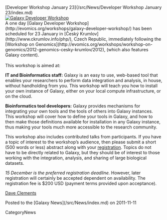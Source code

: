 <div class='newsItemHeader'>[Developer Workshop January 23](/src/News/Developer Workshop January 23/index.md)</div>
<div class='right'><a href='http://evomics.org/workshops/galaxy-developer-workshop/'><img src="/src/Images/Photos/CeskyKrumlov.jpg" alt="Galaxy Developer Workshop" /></a></div>
A one day [Galaxy Developer Workshop](http://evomics.org/workshops/galaxy-developer-workshop/) has been scheduled for 23 January in [Český Krumlov](http://www.ckrumlov.info/php/), Czech Republic, immediately following the [Workshop on Genomics](http://evomics.org/workshops/workshop-on-genomics/2012-genomics-cesky-krumlov/2012), (which also features Galaxy content).
<br /><br />
This workshop is aimed at:

 **IT and Bioinformatics staff:**
  Galaxy is an easy to use, web-based tool that enables your researchers to perform data integration and analysis, in house, without handholding from you.  This workshop will teach you how to install your own instance of Galaxy, either on your local compute infrastructure, or on the cloud.

 **Bioinformatics tool developers:**
  Galaxy provides mechanisms for integrating your own tools and the tools of others into Galaxy instances.  This workshop will cover how to define your tools in Galaxy, and how to then make those definitions available for installation in any Galaxy instance, thus making your tools much more accessible to the research community.

This workshop also includes contributed talks from participants.  If you have a topic of interest to the workshop’s audience, then please submit a short (500 words or less) abstract along with your [registration](http://evomics.org/registration-form/galaxy-developer-workshop/).  Topics do not have to be directly related to Galaxy, but they should be of interest to those working with the integration, analysis, and sharing of large biological datasets.

*15 December is the preferred registration deadline.* However, later registration will certainly be accepted dependent on availability.  The registration fee is $200 USD (payment terms provided upon acceptance).

[Dave Clements](/src/DaveClements/index.md)
<div class='newsItemFooter'>Posted to the [Galaxy News](/src/News/index.md) on 2011-11-11</div>

CategoryNews
